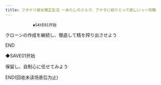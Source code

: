 ```yaml
---
title: フタナリ彼女矯正生活 ～あたしのミルク、アナタに絞りとって欲しいっ～攻略
---
```


                ◆SAVE01开始

クローンの作成を継続し、徹底して精を搾り出させよう



END



◆SAVE01开始

保留し、自制心に任せてみよう



END(回收未读场景后为止)


              
